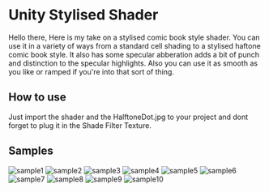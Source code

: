 # Unity Stylised Shader
Hello there,
Here is my take on a stylised comic book style shader. You can use it in a variety of ways from a standard cell shading to a stylised haftone comic book style. It also has some specular abberation adds a bit of punch and distinction to the specular highlights. Also you can use it as smooth as you like or ramped if you're into that sort of thing.
## How to use
Just import the shader and the HalftoneDot.jpg to your project and dont forget to plug it in the Shade Filter Texture.
## Samples
![sample1](https://i.ibb.co/fGK1ftt/sample1.png)
![sample2](https://i.ibb.co/mzPPK1q/sample2.png)
![sample3](https://i.ibb.co/bHwYRn3/sample3.png)
![sample4](https://i.ibb.co/gRMs1mm/sample4.png)
![sample5](https://i.ibb.co/3v0gvd0/sample5.png)
![sample6](https://i.ibb.co/Cn3XDwr/sample6.png)
![sample7](https://i.ibb.co/6F67w4f/sample7.png)
![sample8](https://i.ibb.co/sR8CJrV/sample8.png)
![sample9](https://i.ibb.co/LkyLFjr/sample9.png)
![sample10](https://i.ibb.co/W0V5Ltj/sample10.png)